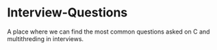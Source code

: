 Interview-Questions
===================

A place where we can find the most common 
questions asked on C and multithreding in 
interviews. 
